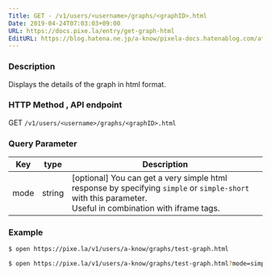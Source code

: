 ```yaml
---
Title: GET - /v1/users/<username>/graphs/<graphID>.html
Date: 2019-04-24T07:03:03+09:00
URL: https://docs.pixe.la/entry/get-graph-html
EditURL: https://blog.hatena.ne.jp/a-know/pixela-docs.hatenablog.com/atom/entry/17680117127076486017
---
```


### Description
Displays the details of the graph in html format.

### HTTP Method , API endpoint
<span class="badge badge-get">GET</span> `/v1/users/<username>/graphs/<graphID>.html`

### Query Parameter

|Key|type|Description|
|---|---|---|
|mode|string|[optional] You can get a very simple html response by specifying `simple` or `simple-short` with this parameter.<br>Useful in combination with iframe tags.|

### Example

```sh
$ open https://pixe.la/v1/users/a-know/graphs/test-graph.html
```


```sh
$ open https://pixe.la/v1/users/a-know/graphs/test-graph.html?mode=simple
```
